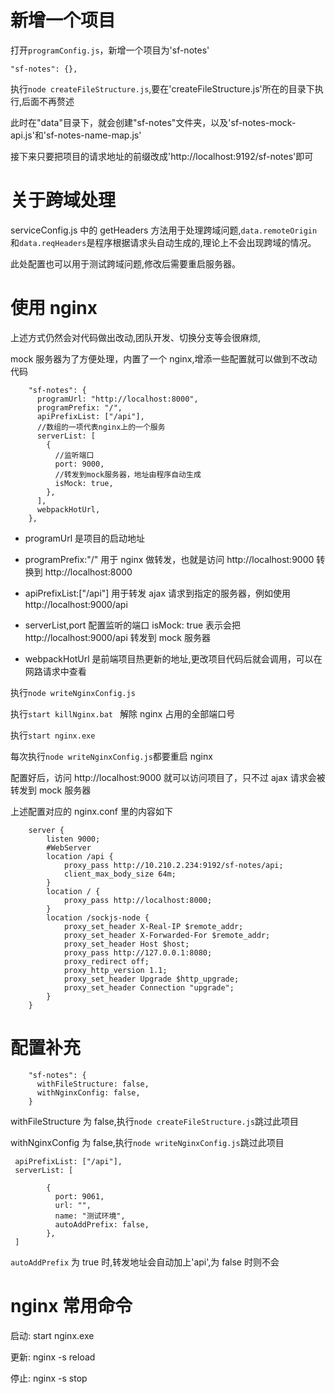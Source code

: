 # 新增一个项目

打开`programConfig.js`，新增一个项目为'sf-notes'

```
"sf-notes": {},
```

执行`node createFileStructure.js`,要在'createFileStructure.js'所在的目录下执行,后面不再赘述

此时在"data"目录下，就会创建"sf-notes"文件夹，以及'sf-notes-mock-api.js'和'sf-notes-name-map.js'

接下来只要把项目的请求地址的前缀改成'http://localhost:9192/sf-notes'即可

# 关于跨域处理

serviceConfig.js 中的 getHeaders 方法用于处理跨域问题,`data.remoteOrigin`和`data.reqHeaders`是程序根据请求头自动生成的,理论上不会出现跨域的情况。

此处配置也可以用于测试跨域问题,修改后需要重启服务器。

# 使用 nginx

上述方式仍然会对代码做出改动,团队开发、切换分支等会很麻烦,

mock 服务器为了方便处理，内置了一个 nginx,增添一些配置就可以做到不改动代码

```
    "sf-notes": {
      programUrl: "http://localhost:8000",
      programPrefix: "/",
      apiPrefixList: ["/api"],
      //数组的一项代表nginx上的一个服务
      serverList: [
        {
          //监听端口
          port: 9000,
          //转发到mock服务器，地址由程序自动生成
          isMock: true,
        },
      ],
      webpackHotUrl,
    },

```

- programUrl 是项目的启动地址

- programPrefix:"/" 用于 nginx 做转发，也就是访问 http://localhost:9000 转换到 http://localhost:8000

- apiPrefixList:["/api"] 用于转发 ajax 请求到指定的服务器，例如使用 http://localhost:9000/api

- serverList,port 配置监听的端口 isMock: true 表示会把 http://localhost:9000/api 转发到 mock 服务器

- webpackHotUrl 是前端项目热更新的地址,更改项目代码后就会调用，可以在网路请求中查看

执行`node writeNginxConfig.js`

执行`start killNginx.bat ` 解除 nginx 占用的全部端口号

执行`start nginx.exe`

每次执行`node writeNginxConfig.js`都要重启 nginx

配置好后，访问 http://localhost:9000 就可以访问项目了，只不过 ajax 请求会被转发到 mock 服务器

上述配置对应的 nginx.conf 里的内容如下

```
    server {
        listen 9000;
        #WebServer
        location /api {
            proxy_pass http://10.210.2.234:9192/sf-notes/api;
            client_max_body_size 64m;
        }
        location / {
            proxy_pass http://localhost:8000;
        }
        location /sockjs-node {
            proxy_set_header X-Real-IP $remote_addr;
            proxy_set_header X-Forwarded-For $remote_addr;
            proxy_set_header Host $host;
            proxy_pass http://127.0.0.1:8080;
            proxy_redirect off;
            proxy_http_version 1.1;
            proxy_set_header Upgrade $http_upgrade;
            proxy_set_header Connection "upgrade";
        }
    }
```

# 配置补充

```
    "sf-notes": {
      withFileStructure: false,
      withNginxConfig: false,
    }

```

withFileStructure 为 false,执行`node createFileStructure.js`跳过此项目

withNginxConfig 为 false,执行`node writeNginxConfig.js`跳过此项目

```
 apiPrefixList: ["/api"],
 serverList: [

        {
          port: 9061,
          url: "",
          name: "测试环境",
          autoAddPrefix: false,
        },
 ]

```

`autoAddPrefix` 为 true 时,转发地址会自动加上'api',为 false 时则不会

# nginx 常用命令

启动: start nginx.exe

更新: nginx -s reload

停止: nginx -s stop
